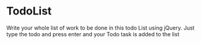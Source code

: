 # TodoList
Write your whole list of work to be done in this todo List using jQuery. Just type the todo and press enter and your Todo task is added to the list
